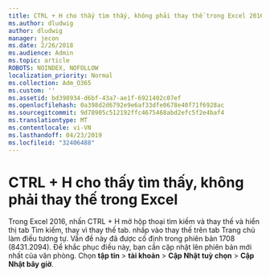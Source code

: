 ```yaml
---
title: CTRL + H cho thấy tìm thấy, không phải thay thế trong Excel 2016
ms.author: dludwig
author: dludwig
manager: jecon
ms.date: 2/26/2018
ms.audience: Admin
ms.topic: article
ROBOTS: NOINDEX, NOFOLLOW
localization_priority: Normal
ms.collection: Adm_O365
ms.custom: ''
ms.assetid: bd398934-d6bf-43a7-ae1f-6921402c07ef
ms.openlocfilehash: 0a398d2d6792e9e6af33dfe0678e40f71f6928ac
ms.sourcegitcommit: 9d78905c512192ffc4675468abd2efc5f2e4baf4
ms.translationtype: MT
ms.contentlocale: vi-VN
ms.lasthandoff: 04/23/2019
ms.locfileid: "32406488"
---
```

# <a name="ctrlh-shows-find-not-replace-in-excel"></a>CTRL + H cho thấy tìm thấy, không phải thay thế trong Excel

Trong Excel 2016, nhấn CTRL + H mở hộp thoại tìm kiếm và thay thế và hiển thị tab Tìm kiếm, thay vì thay thế tab. nhấp vào thay thế trên tab Trang chủ làm điều tương tự. Vấn đề này đã được cố định trong phiên bản 1708 (8431.2094). Để khắc phục điều này, bạn cần cập nhật lên phiên bản mới nhất của văn phòng. Chọn **tập tin** \> **tài khoản** \> **Cập Nhật tuỳ chọn** \> **Cập Nhật bây giờ**.
  

